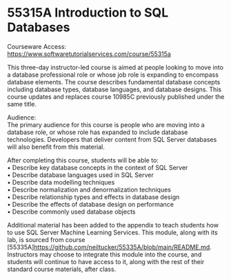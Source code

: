 # 55315A Introduction to SQL Databases
Courseware Access:  https://www.softwaretutorialservices.com/course/55315a

This three-day instructor-led course is aimed at people looking to move into a database professional role or whose job role is expanding to encompass database elements. The course describes fundamental database concepts including database types, database languages, and database designs. This course updates and replaces course 10985C previously published under the same title.

Audience:<br>
The primary audience for this course is people who are moving into a database role, or whose role has expanded to include database technologies. Developers that deliver content from SQL Server databases will also benefit from this material.

After completing this course, students will be able to:<br>
• Describe key database concepts in the context of SQL Server<br>
• Describe database languages used in SQL Server<br>
• Describe data modelling techniques<br>
• Describe normalization and denormalization techniques<br>
• Describe relationship types and effects in database design<br>
• Describe the effects of database design on performance<br>
• Describe commonly used database objects<br>

Additional material has been added to the appendix to teach students how to use SQL Server Machine Learning Services. This module, along with its lab, is sourced from course [55335A]<https://github.com/neiltucker/55335A/blob/main/README.md>. Instructors may choose to integrate this module into the course, and students will continue to have access to it, along with the rest of their standard course materials, after class.
